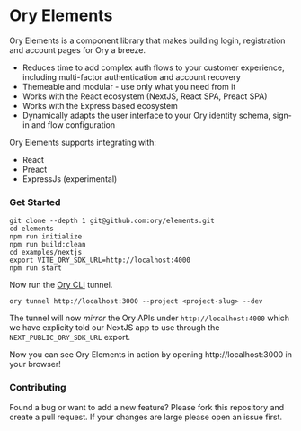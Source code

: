 # Ory Elements

Ory Elements is a component library that makes building login, registration and
account pages for Ory a breeze.

- Reduces time to add complex auth flows to your customer experience, including
  multi-factor authentication and account recovery
- Themeable and modular - use only what you need from it
- Works with the React ecosystem (NextJS, React SPA, Preact SPA)
- Works with the Express based ecosystem
- Dynamically adapts the user interface to your Ory identity schema, sign-in and
  flow configuration

Ory Elements supports integrating with:

- React
- Preact
- ExpressJs (experimental)

### Get Started

```shell
git clone --depth 1 git@github.com:ory/elements.git
cd elements
npm run initialize
npm run build:clean
cd examples/nextjs
export VITE_ORY_SDK_URL=http://localhost:4000
npm run start
```

Now run the [Ory CLI](https://www.ory.sh/docs/guides/cli/installation) tunnel.

```shell
ory tunnel http://localhost:3000 --project <project-slug> --dev
```

The tunnel will now _mirror_ the Ory APIs under `http://localhost:4000` which we
have explicity told our NextJS app to use through the `NEXT_PUBLIC_ORY_SDK_URL`
export.

Now you can see Ory Elements in action by opening http://localhost:3000 in your
browser!

### Contributing

Found a bug or want to add a new feature? Please fork this repository and create
a pull request. If your changes are large please open an issue first.
